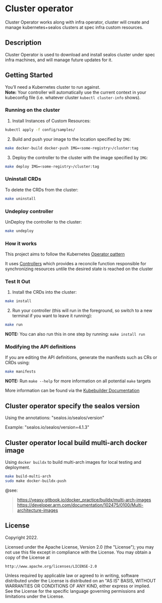 # Cluster operator
Cluster Operator works along with infra operator, cluster will create and manage kubernetes+sealos clusters at spec infra custom resources.

## Description
Cluster Operator is used to download and install sealos cluster under spec infra machines, and will manage future updates for it.

## Getting Started
You’ll need a Kubernetes cluster to run against.  
**Note:** Your controller will automatically use the current context in your kubeconfig file (i.e. whatever cluster `kubectl cluster-info` shows).

### Running on the cluster
1. Install Instances of Custom Resources:

```sh
kubectl apply -f config/samples/
```

2. Build and push your image to the location specified by `IMG`:
	
```sh
make docker-build docker-push IMG=<some-registry>/cluster:tag
```
	
3. Deploy the controller to the cluster with the image specified by `IMG`:

```sh
make deploy IMG=<some-registry>/cluster:tag
```

### Uninstall CRDs
To delete the CRDs from the cluster:

```sh
make uninstall
```

### Undeploy controller
UnDeploy the controller to the cluster:

```sh
make undeploy
```

### How it works
This project aims to follow the Kubernetes [Operator pattern](https://kubernetes.io/docs/concepts/extend-kubernetes/operator/)

It uses [Controllers](https://kubernetes.io/docs/concepts/architecture/controller/) 
which provides a reconcile function responsible for synchronizing resources untile the desired state is reached on the cluster 

### Test It Out
1. Install the CRDs into the cluster:

```sh
make install
```

2. Run your controller (this will run in the foreground, so switch to a new terminal if you want to leave it running):

```sh
make run
```

**NOTE:** You can also run this in one step by running: `make install run`

### Modifying the API definitions
If you are editing the API definitions, generate the manifests such as CRs or CRDs using:

```sh
make manifests
```

**NOTE:** Run `make --help` for more information on all potential `make` targets

More information can be found via the [Kubebuilder Documentation](https://book.kubebuilder.io/introduction.html)

## Cluster operator specify the sealos version

Using the annotations: "sealos.io/sealos/version"

Example: "sealos.io/sealos/version=4.1.3"

## Cluster operator local build multi-arch docker image

Using `docker buildx` to build multi-arch images for local testing and deployment.

```bash
make build-multi-arch
sudo make docker-buildx-push
```

@see: 
> https://yeasy.gitbook.io/docker_practice/buildx/multi-arch-images
> https://developer.arm.com/documentation/102475/0100/Multi-architecture-images

## License

Copyright 2022.

Licensed under the Apache License, Version 2.0 (the "License");
you may not use this file except in compliance with the License.
You may obtain a copy of the License at

    http://www.apache.org/licenses/LICENSE-2.0

Unless required by applicable law or agreed to in writing, software
distributed under the License is distributed on an "AS IS" BASIS,
WITHOUT WARRANTIES OR CONDITIONS OF ANY KIND, either express or implied.
See the License for the specific language governing permissions and
limitations under the License.

